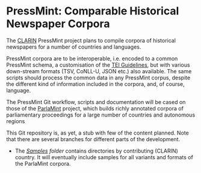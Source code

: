# PressMint: Comparable Historical Newspaper Corpora

The [CLARIN](https://www.clarin.eu/parlamint) PressMint project
plans to compile corpora of historical newspapers for a number of countries and languages.

PressMint corpora are to be interoperable, i.e. encoded to a common PressMint schema,
a customisation of the [TEI Guidelines](https://tei-c.org/guidelines/p5/),
but with various down-stream formats (TSV, CoNLL-U, JSON etc.) also available.
The same scripts should process the common data in any PressMint corpus,
despite the different kind of information included in the corpora, and, of course, language.

The PressMint Git workflow, scripts and documentation will be cased on those of the
[ParlaMint](https://github.com/clarin-eric/ParlaMint/) project,
which builds richly annotated corpora of parliamentary proceedings
for a large number of countries and autonomous regions

This Git repository is, as yet, a stub with few of the content planned.
Note that there are several branches for different parts of the development.

* The *[Samples](Samples/) folder* contains directories by contributing (CLARIN) country.
  It will eventually include samples for all variants and formats of the ParlaMint corpora.
